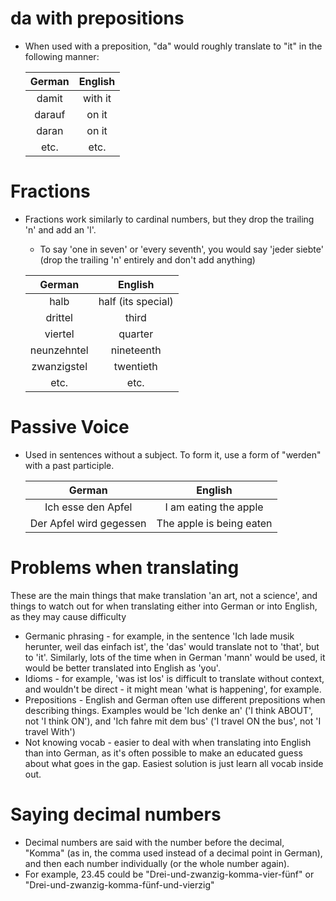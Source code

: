 # da with prepositions
 - When used with a preposition, "da" would roughly translate to "it" in the following manner:

    German|English
    :---:|:---:
    damit|with it
    darauf|on it
    daran|on it
    etc.|etc.

# Fractions
 - Fractions work similarly to cardinal numbers, but they drop the trailing 'n' and add an 'l'.
   - To say 'one in seven' or 'every seventh', you would say 'jeder siebte' (drop the trailing 'n' entirely and don't add anything)

    German|English
    :---:|:---:
    halb|half (its special)
    drittel|third
    viertel|quarter
    neunzehntel|nineteenth
    zwanzigstel|twentieth
    etc.|etc.

# Passive Voice
 - Used in sentences without a subject. To form it, use a form of "werden" with a past participle.

    German|English
    :---:|:---:
    Ich esse den Apfel|I am eating the apple
    Der Apfel wird gegessen|The apple is being eaten

# Problems when translating
These are the main things that make translation 'an art, not a science', and things to watch out for when translating either into German or into English, as they may cause difficulty
 - Germanic phrasing - for example, in the sentence 'Ich lade musik herunter, weil das einfach ist', the 'das' would translate not to 'that', but to 'it'. Similarly, lots of the time when in German 'mann' would be used, it would be better translated into English as 'you'.
 - Idioms - for example, 'was ist los' is difficult to translate without context, and wouldn't be direct - it might mean 'what is happening', for example.
 - Prepositions - English and German often use different prepositions when describing things. Examples would be 'Ich denke an' ('I think ABOUT', not 'I think ON'), and 'Ich fahre mit dem bus' ('I travel ON the bus', not 'I travel With')
 - Not knowing vocab - easier to deal with when translating into English than into German, as it's often possible to make an educated guess about what goes in the gap. Easiest solution is just learn all vocab inside out.

# Saying decimal numbers
 - Decimal numbers are said with the number before the decimal, "Komma" (as in, the comma used instead of a decimal point in German), and then each number individually (or the whole number again).
 - For example, 23.45 could be "Drei-und-zwanzig-komma-vier-fünf" or "Drei-und-zwanzig-komma-fünf-und-vierzig"
